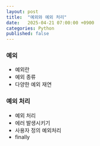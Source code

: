 ```yaml
---
layout: post
title:  "예외와 예외 처리"
date:   2025-04-21 07:00:00 +0900
categories: Python
published: false
---
```


### 예외
- 예외란
- 예외 종류
- 다양한 예외 재연

### 예외 처리
- 예외 처리
- 에러 발생시키기
- 사용자 정의 예외처리
- finally